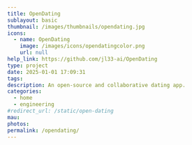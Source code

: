 ```yaml
---
title: OpenDating
sublayout: basic
thumbnail: /images/thumbnails/opendating.jpg
icons:
  - name: OpenDating
    image: /images/icons/opendatingcolor.png
    url: null
help_link: https://github.com/jl33-ai/OpenDating
type: project
date: 2025-01-01 17:09:31
tags:
description: An open-source and collaborative dating app.
categories:
  - home
  - engineering
#redirect_url: /static/open-dating
mau:
photos:
permalink: /opendating/
---
```


<link rel="stylesheet" href="https://cdnjs.cloudflare.com/ajax/libs/swagger-ui/5.11.8/swagger-ui.min.css" />
<script src="https://cdnjs.cloudflare.com/ajax/libs/swagger-ui/5.11.8/swagger-ui-bundle.min.js"></script>
<script>
    window.onload = () => {
        window.ui = SwaggerUIBundle({
            url: 'https://raw.githubusercontent.com/jl33-ai/OpenDating/refs/heads/main/docs/api-spec.yaml',
            dom_id: '#swagger-ui',
            deepLinking: true,
            presets: [
                SwaggerUIBundle.presets.apis,
                SwaggerUIBundle.SwaggerUIStandalonePreset
            ],
        });
    };
</script>

<div id="swagger-ui"></div>

[//]: # (OpenDating is a headless dating app which is only accessible via. REST API.)

[//]: # ()
[//]: # (You can either build your own frontend, or simply use the REST api. )

[//]: # ()
[//]: # (OpenDating:)

[//]: # (- All males)

[//]: # (- But over certain level of iq)